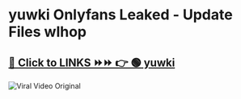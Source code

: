 
 # yuwki Onlyfans Leaked - Update Files wlhop

## <h2><a href="https://clipsfans.com/yuwki&ref=git">🔗 Click to LINKS ⏩⏩ 👉 🟢 yuwki </a></h2>

<a href="https://clipsfans.com/yuwki&ref=git" rel="nofollow" data-target="animated-image.originalLink"><img src="https://i.ibb.co.com/xMMVF88/686577567.gif" alt="Viral Video Original" style="max-width: 100%; display: inline-block;" data-target="animated-image.originalImage"></a>

